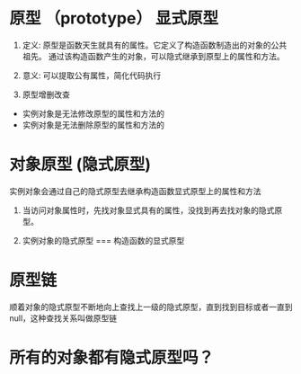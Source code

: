 # 原型 （prototype） 显式原型
1. 定义: 
    原型是函数天生就具有的属性。它定义了构造函数制造出的对象的公共祖先。
    通过该构造函数产生的对象，可以隐式继承到原型上的属性和方法。

2. 意义:
    可以提取公有属性，简化代码执行

3. 原型增删改查
- 实例对象是无法修改原型的属性和方法的
- 实例对象是无法删除原型的属性和方法的


# 对象原型 (隐式原型)
  实例对象会通过自己的隐式原型去继承构造函数显式原型上的属性和方法

1. 当访问对象属性时，先找对象显式具有的属性，没找到再去找对象的隐式原型。


2. 实例对象的隐式原型 === 构造函数的显式原型


# 原型链
顺着对象的隐式原型不断地向上查找上一级的隐式原型，直到找到目标或者一直到null，这种查找关系叫做原型链


# 所有的对象都有隐式原型吗？
